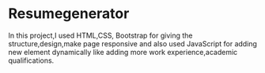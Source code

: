 # Resumegenerator
In this project,I used HTML,CSS, Bootstrap for giving the structure,design,make page responsive and also used JavaScript for adding new element dynamically like adding more work experience,academic qualifications.
